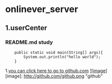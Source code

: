 onlinever_server
================
1.userCenter
----------------
### README.md study
		public static void main(String[] args){
			System.out.println("hello world");
		}
1.[you can click here to go to github.com](http://github.com) 
[![image]](http://www.github.com/)   
[image]: http://github.com/github.png "github" 
